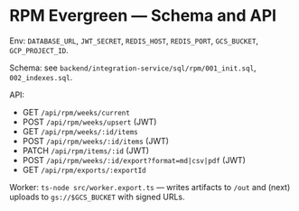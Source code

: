 # RPM Evergreen — Schema and API

Env: `DATABASE_URL`, `JWT_SECRET`, `REDIS_HOST`, `REDIS_PORT`, `GCS_BUCKET`, `GCP_PROJECT_ID`.

Schema: see `backend/integration-service/sql/rpm/001_init.sql`, `002_indexes.sql`.

API:
- GET `/api/rpm/weeks/current`
- POST `/api/rpm/weeks/upsert` (JWT)
- GET `/api/rpm/weeks/:id/items`
- POST `/api/rpm/weeks/:id/items` (JWT)
- PATCH `/api/rpm/items/:id` (JWT)
- POST `/api/rpm/weeks/:id/export?format=md|csv|pdf` (JWT)
- GET `/api/rpm/exports/:exportId`

Worker: `ts-node src/worker.export.ts` — writes artifacts to `/out` and (next) uploads to `gs://$GCS_BUCKET` with signed URLs.


